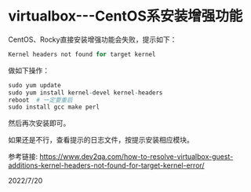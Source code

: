 # virtualbox---CentOS系安装增强功能

CentOS、Rocky直接安装增强功能会失败，提示如下：  
```r
Kernel headers not found for target kernel
```

做如下操作：  
```r
sudo yum update
sudo yum install kernel-devel kernel-headers
reboot  # 一定要重启
sudo install gcc make perl
```
然后再次安装即可。  

如果还是不行，查看提示的日志文件，按提示安装相应模块。  


参考链接: https://www.dev2qa.com/how-to-resolve-virtualbox-guest-additions-kernel-headers-not-found-for-target-kernel-error/  


2022/7/20  
